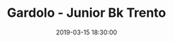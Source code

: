 ---
title: Gardolo - Junior Bk Trento
date: 2019-03-15 18:30:00
squadra-a: Junior Bk Trento
punteggio-a: 
squadra-b: Bc Gardolo
punteggio-b: 
partite/squadra: under-15-18-19
luogo: Centro Sportivo Trento Nord
categoria: under 15
---